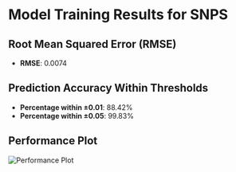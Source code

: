# Model Training Results for SNPS

## Root Mean Squared Error (RMSE)
- **RMSE**: 0.0074

## Prediction Accuracy Within Thresholds
- **Percentage within ±0.01**: 88.42%
- **Percentage within ±0.05**: 99.83%

## Performance Plot
![Performance Plot](../imgs/SNPS.png)
